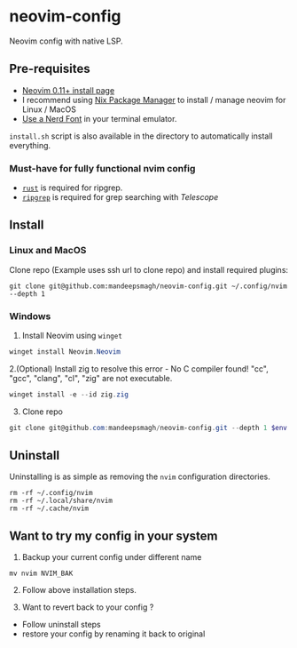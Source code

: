 # neovim-config

Neovim config with native LSP.

## Pre-requisites

- [Neovim 0.11+ install page](https://github.com/neovim/neovim/releases/)
- I recommend using [Nix Package Manager](https://nixos.org/download.html) to install / manage neovim for Linux / MacOS
- [Use a Nerd Font](https://www.nerdfonts.com/) in your terminal emulator.

`install.sh` script is also available in the directory to automatically install everything.

### Must-have for fully functional nvim config

- [`rust`](https://www.rust-lang.org/tools/install) is required for ripgrep.
- [`ripgrep`](https://github.com/BurntSushi/ripgrep) is required for grep searching with _Telescope_

## Install

### Linux and MacOS
Clone repo (Example uses ssh url to clone repo) and install required plugins:

```shell
git clone git@github.com:mandeepsmagh/neovim-config.git ~/.config/nvim --depth 1
```

### Windows

1. Install Neovim using `winget`

```powershell
winget install Neovim.Neovim
```

2.(Optional) Install zig to resolve this error - No C compiler found! "cc", "gcc", "clang", "cl", "zig" are not executable.

```powershell
winget install -e --id zig.zig

```
3. Clone repo

```powershell
git clone git@github.com:mandeepsmagh/neovim-config.git --depth 1 $env:USERPROFILE\AppData\Local\nvim\
```
## Uninstall

Uninstalling is as simple as removing the `nvim` configuration directories.

```shell
rm -rf ~/.config/nvim
rm -rf ~/.local/share/nvim
rm -rf ~/.cache/nvim
```

## Want to try my config in your system

1. Backup your current config under different name

```shell
mv nvim NVIM_BAK
```

2. Follow above installation steps.

3. Want to revert back to your config ?

- Follow uninstall steps
- restore your config by renaming it back to original



